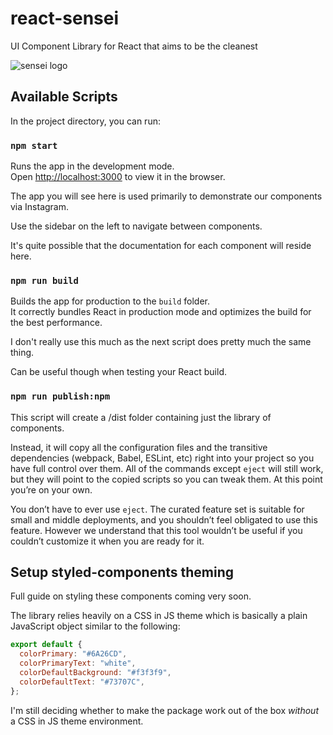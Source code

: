 # react-sensei

UI Component Library for React that aims to be the cleanest

![sensei logo](https://cdn.jsdelivr.net/gh/frontend-joe/assets@main/sensei5.png)

## Available Scripts

In the project directory, you can run:

### `npm start`

Runs the app in the development mode.\
Open [http://localhost:3000](http://localhost:3000) to view it in the browser.

The app you will see here is used primarily to demonstrate our components via
Instagram.

Use the sidebar on the left to navigate between components.

It's quite possible that the documentation for each component will reside here.

### `npm run build`

Builds the app for production to the `build` folder.\
It correctly bundles React in production mode and optimizes the build for the best performance.

I don't really use this much as the next script does pretty much the same thing.

Can be useful though when testing your React build.

### `npm run publish:npm`

This script will create a /dist folder containing just the library of components.

Instead, it will copy all the configuration files and the transitive dependencies (webpack, Babel, ESLint, etc) right into your project so you have full control over them. All of the commands except `eject` will still work, but they will point to the copied scripts so you can tweak them. At this point you’re on your own.

You don’t have to ever use `eject`. The curated feature set is suitable for small and middle deployments, and you shouldn’t feel obligated to use this feature. However we understand that this tool wouldn’t be useful if you couldn’t customize it when you are ready for it.

## Setup styled-components theming

Full guide on styling these components coming very soon.

The library relies heavily on a CSS in JS theme which is basically a plain JavaScript object similar to the following:

```javascript
export default {
  colorPrimary: "#6A26CD",
  colorPrimaryText: "white",
  colorDefaultBackground: "#f3f3f9",
  colorDefaultText: "#73707C",
};
```

I'm still deciding whether to make the package work out of the box _without_ a CSS in JS theme environment.
